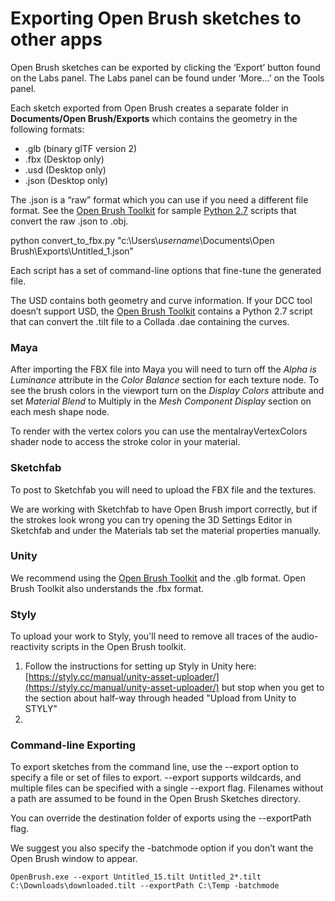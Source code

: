 # Exporting Open Brush sketches to other apps

Open Brush sketches can be exported by clicking the ‘Export’ button found on the Labs panel. The Labs panel can be found under ‘More…’ on the Tools panel.

Each sketch exported from Open Brush creates a separate folder in **Documents/Open Brush/Exports** which contains the geometry in the following formats:

* .glb (binary glTF version 2)
* .fbx (Desktop only)
* .usd (Desktop only)
* .json (Desktop only)

The .json is a “raw” format which you can use if you need a different file format. See the [Open Brush Toolkit](https://github.com/icosa-gallery/open-brush-toolkit) for sample [Python 2.7](https://www.python.org/download/releases/2.7/) scripts that convert the raw .json to .obj.

python convert\_to\_fbx.py "c:\Users\\_username_\Documents\Open Brush\Exports\Untitled\_1.json"

Each script has a set of command-line options that fine-tune the generated file.

The USD contains both geometry and curve information. If your DCC tool doesn’t support USD, the [Open Brush Toolkit](https://github.com/icosa-gallery/open-brush-toolkit) contains a Python 2.7 script that can convert the .tilt file to a Collada .dae containing the curves.

### Maya <a href="maya" id="maya"></a>

After importing the FBX file into Maya you will need to turn off the _Alpha is Luminance_ attribute in the _Color Balance_ section for each texture node. To see the brush colors in the viewport turn on the _Display Colors_ attribute and set _Material Blend_ to Multiply in the _Mesh Component Display_ section on each mesh shape node.

To render with the vertex colors you can use the mentalrayVertexColors shader node to access the stroke color in your material.

### Sketchfab <a href="sketchfab" id="sketchfab"></a>

To post to Sketchfab you will need to upload the FBX file and the textures.

We are working with Sketchfab to have Open Brush import correctly, but if the strokes look wrong you can try opening the 3D Settings Editor in Sketchfab and under the Materials tab set the material properties manually.

### Unity <a href="unity" id="unity"></a>

We recommend using the [Open Brush Toolkit](https://github.com/icosa-gallery/open-brush-toolkit) and the .glb format. Open Brush Toolkit also understands the .fbx format.

### Styly

To upload your work to Styly, you'll need to remove all traces of the audio-reactivity scripts in the Open Brush toolkit.

1. Follow the instructions for setting up Styly in Unity here: [https://styly.cc/manual/unity-asset-uploader/](https://styly.cc/manual/unity-asset-uploader/) but stop when you get to the section about half-way through headed "Upload from Unity to STYLY"
2.

### Command-line Exporting <a href="command-line-exporting" id="command-line-exporting"></a>

To export sketches from the command line, use the --export option to specify a file or set of files to export. --export supports wildcards, and multiple files can be specified with a single --export flag. Filenames without a path are assumed to be found in the Open Brush Sketches directory.

You can override the destination folder of exports using the --exportPath flag.

We suggest you also specify the -batchmode option if you don’t want the Open Brush window to appear.

```
OpenBrush.exe --export Untitled_15.tilt Untitled_2*.tilt C:\Downloads\downloaded.tilt --exportPath C:\Temp -batchmode
```
